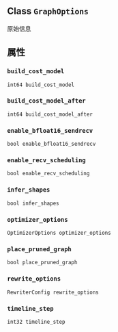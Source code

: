 

## Class  `GraphOptions` 
原始信息

## 属性


###  `build_cost_model` 
 `int64 build_cost_model` 

###  `build_cost_model_after` 
 `int64 build_cost_model_after` 

###  `enable_bfloat16_sendrecv` 
 `bool enable_bfloat16_sendrecv` 

###  `enable_recv_scheduling` 
 `bool enable_recv_scheduling` 

###  `infer_shapes` 
 `bool infer_shapes` 

###  `optimizer_options` 
 `OptimizerOptions optimizer_options` 

###  `place_pruned_graph` 
 `bool place_pruned_graph` 

###  `rewrite_options` 
 `RewriterConfig rewrite_options` 

###  `timeline_step` 
 `int32 timeline_step` 

